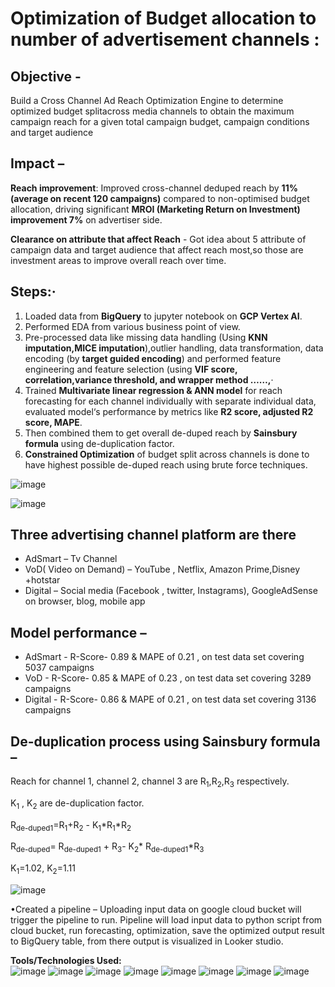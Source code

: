 # Optimization of Budget allocation to number of advertisement channels :

## Objective - 
Build a Cross Channel Ad Reach Optimization Engine to determine optimized budget splitacross media channels to obtain the maximum campaign reach for a given total campaign budget, campaign conditions and target audience

## Impact –
**Reach improvement**: Improved cross-channel deduped reach by **11% (average on recent 120 campaigns)** compared to non-optimised budget allocation, driving significant **MROI (Marketing Return on Investment) improvement 7%** on advertiser side.

**Clearance on attribute that affect Reach** - Got idea about 5 attribute of campaign data and target audience that affect reach most,so those are investment areas to improve overall reach over time. 

## Steps:·      
1. Loaded data from **BigQuery** to jupyter notebook on **GCP Vertex AI**.
2. Performed EDA from various business point of view.
3. Pre-processed data like missing data handling (Using **KNN imputation,MICE imputation**),outlier handling, data transformation, data encoding (by **target guided encoding**) and performed feature engineering and feature selection (using **VIF score, correlation,variance threshold, and wrapper method ……,**·
4. Trained **Multivariate linear regression & ANN model** for reach forecasting for each channel individually with separate individual data, evaluated model‘s performance by metrics like **R2 score, adjusted R2 score, MAPE**.
5. Then combined them to get overall de-duped reach by **Sainsbury formula** using de-duplication factor.
6. **Constrained Optimization** of budget split across channels is done to have highest possible de-duped reach using brute force techniques.

![image](https://github.com/KrishnenduGhorui/Optimization-budget-allocation-to-Ad-channels/assets/77465776/1f044326-9257-4632-80e2-09f2c5f22fa1)

![image](https://github.com/KrishnenduGhorui/Optimization-budget-allocation-to-Ad-channels/assets/77465776/601a07f2-4932-41b5-8915-b09274a0c78f)

## Three advertising channel platform are there
* AdSmart – Tv Channel 
* VoD( Video on Demand) – YouTube , Netflix, Amazon Prime,Disney +hotstar 
* Digital – Social media (Facebook , twitter, Instagrams), GoogleAdSense on browser, blog, mobile app

## Model performance –
* AdSmart - R-Score- 0.89 & MAPE of 0.21 , on test data set covering 5037 campaigns  
* VoD - R-Score- 0.85 & MAPE of 0.23 , on test data set covering 3289 campaigns 
* Digital - R-Score- 0.86 & MAPE of 0.21 , on test data set covering 3136 campaigns

## De-duplication process using Sainsbury formula –

Reach for channel 1, channel 2, channel 3 are R<sub>1</sub>,R<sub>2</sub>,R<sub>3</sub> respectively. 

K<sub>1</sub> , K<sub>2</sub> are de-duplication factor. 

R<sub>de-duped1</sub>=R<sub>1</sub>+R<sub>2</sub> - K<sub>1</sub>*R<sub>1</sub>*R<sub>2</sub>

R<sub>de-duped</sub>= R<sub>de-duped1</sub> + R<sub>3</sub>- K<sub>2</sub>* R<sub>de-duped1</sub>*R<sub>3</sub> 

K<sub>1</sub>=1.02, K<sub>2</sub>=1.11

![image](https://github.com/KrishnenduGhorui/Optimization-budget-allocation-to-Ad-channels/assets/77465776/b21017e7-aa0d-47e6-8baf-e01b4c6739a5)


•Created a pipeline – Uploading input data on google cloud bucket will trigger the pipeline to run. Pipeline will load input data to python script from cloud bucket, run forecasting, optimization, save the optimized output result to BigQuery table, from there output is visualized in Looker studio. 



**Tools/Technologies Used:**  
![image](https://github.com/KrishnenduGhorui/Optimization-budget-allocation-to-Ad-channels/assets/77465776/d792e179-2ba0-43b4-be35-395141b09898)
![image](https://github.com/KrishnenduGhorui/Optimization-budget-allocation-to-Ad-channels/assets/77465776/4233f446-7dd9-4045-be58-b2df8c3bca99)
![image](https://github.com/KrishnenduGhorui/Optimization-budget-allocation-to-Ad-channels/assets/77465776/c9ed205f-f4d6-4664-ad16-f2b45ee92ef1)
![image](https://github.com/KrishnenduGhorui/Optimization-budget-allocation-to-Ad-channels/assets/77465776/ba8f0672-7659-4c39-a94a-89f9a913ec30)
![image](https://github.com/KrishnenduGhorui/Optimization-budget-allocation-to-Ad-channels/assets/77465776/0de6263d-8bc4-4bb5-a278-53e9fcdd3882)
![image](https://github.com/KrishnenduGhorui/Optimization-budget-allocation-to-Ad-channels/assets/77465776/6b14bbcc-37b9-40d8-bd53-d85db8e7e30d)
![image](https://github.com/KrishnenduGhorui/Optimization-budget-allocation-to-Ad-channels/assets/77465776/78a5c346-e1bd-414a-a4e7-d31fcf4cd262)
![image](https://github.com/KrishnenduGhorui/Optimization-budget-allocation-to-Ad-channels/assets/77465776/3207311d-c2f3-474b-8d0b-846ac9c084a5)





